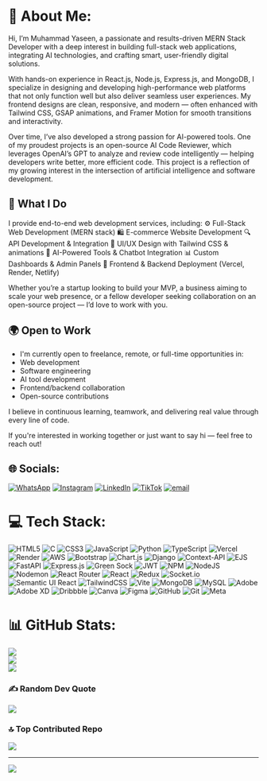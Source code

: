 # 💫 About Me:
Hi, I’m Muhammad Yaseen, a passionate and results-driven MERN Stack Developer with a deep interest in building full-stack web applications, integrating AI technologies, and crafting smart, user-friendly digital solutions.

With hands-on experience in React.js, Node.js, Express.js, and MongoDB, I specialize in designing and developing high-performance web platforms that not only function well but also deliver seamless user experiences. My frontend designs are clean, responsive, and modern — often enhanced with Tailwind CSS, GSAP animations, and Framer Motion for smooth transitions and interactivity.

Over time, I’ve also developed a strong passion for AI-powered tools. One of my proudest projects is an open-source AI Code Reviewer, which leverages OpenAI’s GPT to analyze and review code intelligently — helping developers write better, more efficient code. This project is a reflection of my growing interest in the intersection of artificial intelligence and software development.

## 💼 What I Do
I provide end-to-end web development services, including:
⚙️ Full-Stack Web Development (MERN stack)
🛍️ E-commerce Website Development
🔍 API Development & Integration
🎨 UI/UX Design with Tailwind CSS & animations
🤖 AI-Powered Tools & Chatbot Integration
📊 Custom Dashboards & Admin Panels
🚀 Frontend & Backend Deployment (Vercel, Render, Netlify)

Whether you’re a startup looking to build your MVP, a business aiming to scale your web presence, or a fellow developer seeking collaboration on an open-source project — I’d love to work with you.

## 🌍 Open to Work
- I'm currently open to freelance, remote, or full-time opportunities in:
- Web development
- Software engineering
- AI tool development
- Frontend/backend collaboration
- Open-source contributions

I believe in continuous learning, teamwork, and delivering real value through every line of code.

If you're interested in working together or just want to say hi — feel free to reach out!


## 🌐 Socials:
[![WhatsApp](https://img.shields.io/badge/WhatsApp-25D366?logo=whatsapp&logoColor=white)](https://wa.me/923235973947) [![Instagram](https://img.shields.io/badge/Instagram-%23E4405F.svg?logo=Instagram&logoColor=white)](https://instagram.com/dev_yaseen) [![LinkedIn](https://img.shields.io/badge/LinkedIn-%230077B5.svg?logo=linkedin&logoColor=white)](https://linkedin.com/in/yaseenthemernstackdeveloper) [![TikTok](https://img.shields.io/badge/TikTok-%23000000.svg?logo=TikTok&logoColor=white)](https://tiktok.com/@@dev_yaseen) [![email](https://img.shields.io/badge/Email-D14836?logo=gmail&logoColor=white)](mailto:itsmyaseen2040@gmail.com) 

# 💻 Tech Stack:
![HTML5](https://img.shields.io/badge/html5-%23E34F26.svg?style=for-the-badge&logo=html5&logoColor=white) ![C](https://img.shields.io/badge/c-%2300599C.svg?style=for-the-badge&logo=c&logoColor=white) ![CSS3](https://img.shields.io/badge/css3-%231572B6.svg?style=for-the-badge&logo=css3&logoColor=white) ![JavaScript](https://img.shields.io/badge/javascript-%23323330.svg?style=for-the-badge&logo=javascript&logoColor=%23F7DF1E) ![Python](https://img.shields.io/badge/python-3670A0?style=for-the-badge&logo=python&logoColor=ffdd54) ![TypeScript](https://img.shields.io/badge/typescript-%23007ACC.svg?style=for-the-badge&logo=typescript&logoColor=white) ![Vercel](https://img.shields.io/badge/vercel-%23000000.svg?style=for-the-badge&logo=vercel&logoColor=white) ![Render](https://img.shields.io/badge/Render-%46E3B7.svg?style=for-the-badge&logo=render&logoColor=white) ![AWS](https://img.shields.io/badge/AWS-%23FF9900.svg?style=for-the-badge&logo=amazon-aws&logoColor=white) ![Bootstrap](https://img.shields.io/badge/bootstrap-%238511FA.svg?style=for-the-badge&logo=bootstrap&logoColor=white) ![Chart.js](https://img.shields.io/badge/chart.js-F5788D.svg?style=for-the-badge&logo=chart.js&logoColor=white) ![Django](https://img.shields.io/badge/django-%23092E20.svg?style=for-the-badge&logo=django&logoColor=white) ![Context-API](https://img.shields.io/badge/Context--Api-000000?style=for-the-badge&logo=react) ![EJS](https://img.shields.io/badge/ejs-%23B4CA65.svg?style=for-the-badge&logo=ejs&logoColor=black) ![FastAPI](https://img.shields.io/badge/FastAPI-005571?style=for-the-badge&logo=fastapi) ![Express.js](https://img.shields.io/badge/express.js-%23404d59.svg?style=for-the-badge&logo=express&logoColor=%2361DAFB) ![Green Sock](https://img.shields.io/badge/green%20sock-88CE02?style=for-the-badge&logo=greensock&logoColor=white) ![JWT](https://img.shields.io/badge/JWT-black?style=for-the-badge&logo=JSON%20web%20tokens) ![NPM](https://img.shields.io/badge/NPM-%23CB3837.svg?style=for-the-badge&logo=npm&logoColor=white) ![NodeJS](https://img.shields.io/badge/node.js-6DA55F?style=for-the-badge&logo=node.js&logoColor=white) ![Nodemon](https://img.shields.io/badge/NODEMON-%23323330.svg?style=for-the-badge&logo=nodemon&logoColor=%BBDEAD) ![React Router](https://img.shields.io/badge/React_Router-CA4245?style=for-the-badge&logo=react-router&logoColor=white) ![React](https://img.shields.io/badge/react-%2320232a.svg?style=for-the-badge&logo=react&logoColor=%2361DAFB) ![Redux](https://img.shields.io/badge/redux-%23593d88.svg?style=for-the-badge&logo=redux&logoColor=white) ![Socket.io](https://img.shields.io/badge/Socket.io-black?style=for-the-badge&logo=socket.io&badgeColor=010101) ![Semantic UI React](https://img.shields.io/badge/Semantic%20UI%20React-%2335BDB2.svg?style=for-the-badge&logo=SemanticUIReact&logoColor=white) ![TailwindCSS](https://img.shields.io/badge/tailwindcss-%2338B2AC.svg?style=for-the-badge&logo=tailwind-css&logoColor=white) ![Vite](https://img.shields.io/badge/vite-%23646CFF.svg?style=for-the-badge&logo=vite&logoColor=white) ![MongoDB](https://img.shields.io/badge/MongoDB-%234ea94b.svg?style=for-the-badge&logo=mongodb&logoColor=white) ![MySQL](https://img.shields.io/badge/mysql-4479A1.svg?style=for-the-badge&logo=mysql&logoColor=white) ![Adobe](https://img.shields.io/badge/adobe-%23FF0000.svg?style=for-the-badge&logo=adobe&logoColor=white) ![Adobe XD](https://img.shields.io/badge/Adobe%20XD-470137?style=for-the-badge&logo=Adobe%20XD&logoColor=#FF61F6) ![Dribbble](https://img.shields.io/badge/Dribbble-EA4C89?style=for-the-badge&logo=dribbble&logoColor=white) ![Canva](https://img.shields.io/badge/Canva-%2300C4CC.svg?style=for-the-badge&logo=Canva&logoColor=white) ![Figma](https://img.shields.io/badge/figma-%23F24E1E.svg?style=for-the-badge&logo=figma&logoColor=white) ![GitHub](https://img.shields.io/badge/github-%23121011.svg?style=for-the-badge&logo=github&logoColor=white) ![Git](https://img.shields.io/badge/git-%23F05033.svg?style=for-the-badge&logo=git&logoColor=white) ![Meta](https://img.shields.io/badge/Meta-%230467DF.svg?style=for-the-badge&logo=Meta&logoColor=white)
# 📊 GitHub Stats:
![](https://github-readme-stats.vercel.app/api?username=its-myaseen&theme=dark&hide_border=false&include_all_commits=true&count_private=true)<br/>
![](https://nirzak-streak-stats.vercel.app/?user=its-myaseen&theme=dark&hide_border=false)<br/>
![](https://github-readme-stats.vercel.app/api/top-langs/?username=its-myaseen&theme=dark&hide_border=false&include_all_commits=true&count_private=true&layout=compact)

### ✍️ Random Dev Quote
![](https://quotes-github-readme.vercel.app/api?type=horizontal&theme=tokyonight)

### 🔝 Top Contributed Repo
![](https://github-contributor-stats.vercel.app/api?username=its-myaseen&limit=5&theme=dark&combine_all_yearly_contributions=true)

---
[![](https://visitcount.itsvg.in/api?id=its-myaseen&icon=0&color=0)](https://visitcount.itsvg.in)

<!-- Proudly created with GPRM ( https://gprm.itsvg.in ) -->
